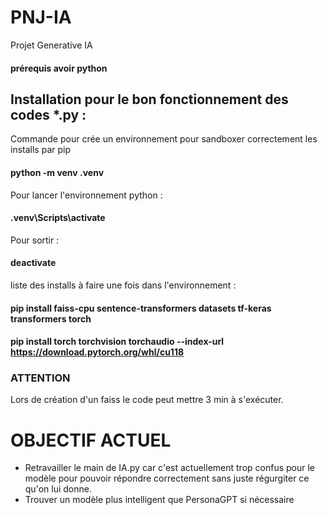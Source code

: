 # PNJ-IA

Projet Generative IA

#### prérequis avoir python

## Installation pour le bon fonctionnement des codes \*.py :

Commande pour crée un environnement pour sandboxer correctement les installs par pip

#### python -m venv .venv

Pour lancer l'environnement python :

#### .venv\Scripts\activate

Pour sortir :

#### deactivate

liste des installs à faire une fois dans l'environnement :

#### pip install faiss-cpu sentence-transformers datasets tf-keras transformers torch

#### pip install torch torchvision torchaudio --index-url https://download.pytorch.org/whl/cu118


### ATTENTION
Lors de création d'un faiss le code peut mettre 3 min à s'exécuter.

# OBJECTIF ACTUEL

- Retravailler le main de IA.py car c'est actuellement trop confus pour le modèle pour pouvoir répondre correctement sans juste régurgiter ce qu'on lui donne.
- Trouver un modèle plus intelligent que PersonaGPT si nécessaire
